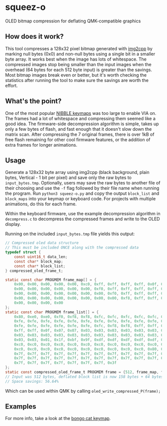 # squeez-o
OLED bitmap compression for deflating QMK-compatible graphics

## How does it work?
This tool compresses a 128x32 pixel bitmap generated with [img2cpp](https://javl.github.io/image2cpp/) by marking null bytes (0x0) and non-null bytes using a single bit in a smaller byte array. It works best when the image has lots of whitespace. The compressed images stop being smaller than the input images when the overhead (64 bytes for each 512 byte input) is greater than the savings. Most bitmap images break even or better, but it's worth checking the statistics after running the tool to make sure the savings are worth the effort.

## What's the point?
One of the most popular [NIBBLE keymaps](https://github.com/qmk/qmk_firmware/tree/master/keyboards/nullbitsco/nibble/keymaps/oled_bongocat) was too large to enable VIA on. The frames had a lot of whitespace and compressing them seemed like a good idea. The firmware-side decompression algorithm is simple, takes up only a few bytes of flash, and fast enough that it doesn't slow down the matrix scan. After compressing the 7 original frames, there is over 1kB of free flash remaining for other cool firmware features, or the addition of extra frames for longer animations. 

## Usage
Generate a 128x32 byte array using img2cpp (black background, plain bytes, Vertical - 1 bit per pixel) and save only the raw bytes to `input_bytes.tmp`. Optionally, users may save the raw bytes to another file of their choosing and use the `-f` flag followed by their file name when running the program. Run `python3 squeez-o.py` and copy the output `block_list` and `block_maps` into your keymap or keyboard code. For projects with multiple animations, do this for each frame.

Within the keyboard firmware, use the example decompression algorithm in `decompress.c` to decompress the compressed frames and write to the OLED display. 

Running on the included `input_bytes.tmp` file yields this output: 
```c
// Compressed oled data structure
// This must be included ONCE along with the compressed data
typedef struct {
    const uint16_t data_len;
    const char* block_map;
    const char* block_list;
} compressed_oled_frame_t;

static const char PROGMEM frame_map[] = { 
    0x00, 0x00, 0x00, 0x00, 0x00, 0xc0, 0xff, 0xff, 0xff, 0xff, 0x0f, 0x00, 0x00, 0x00, 0x00,
    0x00, 0x00, 0x00, 0x00, 0x00, 0x00, 0xf0, 0xff, 0xff, 0xff, 0xff, 0x0f, 0x00, 0x00, 0x00,
    0x00, 0x00, 0x00, 0x00, 0x00, 0x00, 0x00, 0xf0, 0xff, 0xff, 0xff, 0xff, 0x07, 0x00, 0x00,
    0x00, 0x00, 0x00, 0x00, 0x00, 0x00, 0x00, 0x00, 0xf8, 0xff, 0xff, 0xff, 0xff, 0x0f, 0x00,
    0x00, 0x00, 0x00, 0x00
};
static const char PROGMEM frame_list[] = { 
    0x80, 0xe0, 0xe0, 0xf0, 0xf8, 0xf8, 0xfc, 0xfc, 0xfc, 0xfc, 0xfc, 0xfe, 0xfe, 0xfe, 0xfe,
    0xfe, 0xfe, 0xfe, 0xfe, 0xfe, 0xfe, 0xfe, 0xfe, 0xfe, 0xfe, 0xfe, 0xfe, 0xfe, 0xfe, 0xfe,
    0xfe, 0xfe, 0xfe, 0xfe, 0xfe, 0xfe, 0xfc, 0xf8, 0xf8, 0xff, 0xff, 0xff, 0xff, 0xff, 0xff,
    0xff, 0xff, 0x0f, 0x07, 0x07, 0x03, 0x03, 0x03, 0x03, 0x03, 0x03, 0x03, 0x03, 0x03, 0x03,
    0x03, 0x03, 0x03, 0x03, 0x03, 0x03, 0x03, 0x03, 0x03, 0x03, 0x03, 0x03, 0x03, 0x03, 0x03,
    0x03, 0x03, 0x01, 0x1f, 0xbf, 0x9f, 0xdf, 0xdf, 0xdf, 0xdf, 0xdf, 0xdf, 0xc0, 0xc0, 0xc0,
    0xc0, 0xc0, 0xc0, 0xc0, 0xc0, 0xc0, 0xc0, 0xc0, 0xc0, 0xc0, 0xc0, 0xc0, 0xc0, 0xc0, 0xc0,
    0xc0, 0xc0, 0xc0, 0xc0, 0xc0, 0xc0, 0xc0, 0xc0, 0xc0, 0xc0, 0x80, 0x80, 0x0c, 0x3f, 0x7f,
    0x7f, 0x7f, 0x7f, 0x7f, 0x7f, 0x7f, 0x7f, 0x7f, 0x7f, 0x7f, 0x7f, 0x7f, 0x7f, 0x7f, 0x7f,
    0x7f, 0x7f, 0x7f, 0x7f, 0x7f, 0x7f, 0x7f, 0x7f, 0x7f, 0x7f, 0x7f, 0x7f, 0x7f, 0x7f, 0x7f,
    0x7f, 0x7f, 0x7f, 0x7f, 0x7f, 0x7f, 0x7f, 0x3f
};
static const compressed_oled_frame_t PROGMEM frame = {512, frame_map, frame_list};
// Input was 512 bytes, deflated block list is now 158 bytes + 64 bytes overhead
// Space savings: 56.64%
```

Which can be used within QMK by calling `oled_write_compressed_P(frame);`

## Examples
For more info, take a look at the [bongo cat keymap]().
